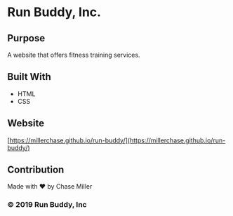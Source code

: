 # Run Buddy, Inc.

## Purpose
A website that offers fitness training services.

## Built With
* HTML
* CSS

## Website
[https://millerchase.github.io/run-buddy/](https://millerchase.github.io/run-buddy/)

## Contribution
Made with ❤️ by Chase Miller

### &copy; 2019 Run Buddy, Inc 
